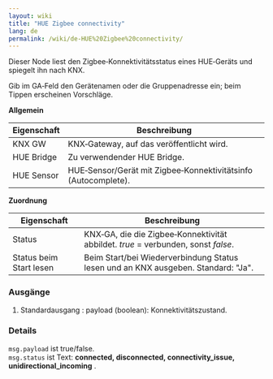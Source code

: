 ```yaml
---
layout: wiki
title: "HUE Zigbee connectivity"
lang: de
permalink: /wiki/de-HUE%20Zigbee%20connectivity/
---
```

Dieser Node liest den Zigbee‑Konnektivitätsstatus eines HUE‑Geräts und spiegelt ihn nach KNX.

Gib im GA‑Feld den Gerätenamen oder die Gruppenadresse ein; beim Tippen erscheinen Vorschläge.

**Allgemein**

| Eigenschaft | Beschreibung |
|--|--|
| KNX GW | KNX‑Gateway, auf das veröffentlicht wird. |
| HUE Bridge | Zu verwendender HUE Bridge. |
| HUE Sensor | HUE‑Sensor/Gerät mit Zigbee‑Konnektivitätsinfo (Autocomplete). |

**Zuordnung**

| Eigenschaft | Beschreibung |
|--|--|
| Status | KNX‑GA, die die Zigbee‑Konnektivität abbildet. _true_ = verbunden, sonst _false_. |
| Status beim Start lesen | Beim Start/bei Wiederverbindung Status lesen und an KNX ausgeben. Standard: "Ja". |

### Ausgänge

1. Standardausgang
   : payload (boolean): Konnektivitätszustand.

### Details

`msg.payload` ist true/false.\
`msg.status` ist Text: **connected, disconnected, connectivity\_issue, unidirectional\_incoming** .
